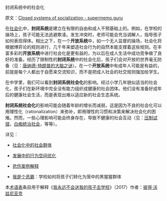 封闭系统中的社会化

原文：[Closed systems of socialization - supermemo.guru](https://supermemo.guru/wiki/Closed_systems_of_socialization)

在[社会化](https://supermemo.guru/wiki/Socialization)中，**封闭系统**是建立在有限的自由和成人干预基础上的。例如，在学校的操场上，孩子可能无法逃避欺凌。发生冲突时，老师可能会充当调解人，指导孩子如何表现得体。相比之下，在一个**开放系统**中，如一个无人监督的操场，社会化将根据博弈论的规则进行，几千年来塑造社会行为的自然本能支撑着这些规则。在丰富多彩的**开放系统**中进行社会化是更有益的，为以后在成人生活中成功竞争做了良好的准备。经历了限制性的**封闭系统**中的社会化后，孩子们会对开放的世界毫无防备（见：[唐纳德-特朗普的大脑之谜](https://supermemo.guru/wiki/Mystery_of_Donald_Trump's_brain)）。在一个**开放系统**中有成年人可能是有益的，前提是每个人都出于自愿来交流知识，而不是把成人社会的社交规则强加给学生。

在中学里，我们可以看到**封闭系统社会化**的影响。经过小学几年貌似适当的社会化，孩子们在新环境中完全没有能力组织成健康的社会团体。他们没有准备好成年后的健康社会生活，而是表现出难以适应新的社会生态系统。

**封闭系统社会化**的影响可能会随着年龄的增长而减弱，这是因为不良的社会化可以用理性化（rationalization）来弥补，即用理性的习惯和决策来解决社会化的困难。然而，一些心理影响可能会终身存在，导致不健康的社会互动（见：[压制试错](https://supermemo.guru/wiki/100_bad_school_habits)，[白痴统治社会](https://supermemo.guru/wiki/Idiocracy)，等等）。

详见：

- [社会化中的社会群体](https://supermemo.guru/wiki/Social_groups_in_socialization#Socialization:_Open_and_closed_systems)

- [发展中的行为空间优化](https://supermemo.guru/wiki/Optimization_of_behavioral_spaces_in_development)

- [悲伤案例解释](https://supermemopedia.com/wiki/An_engaged_student_being_bullied)

- [我是个恶霸](https://supermemo.guru/wiki/I_was_a_bully)：学校如何将孩子们转化为笼中的黑猩猩群体

本[术语表](https://supermemo.guru/wiki/Glossary)条目用于解释《[我永远不会送我的孩子去学校](https://supermemo.guru/wiki/Problem_of_Schooling)》（2017）作者：[彼得·沃兹尼亚克](https://supermemo.guru/wiki/Piotr_Wozniak)